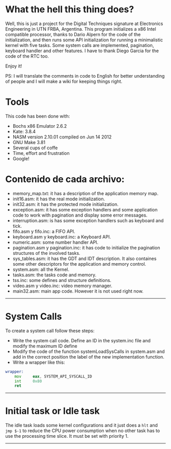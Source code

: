 # What the hell this thing does?

Well, this is just a project for the Digital Techniques signature at Electronics Engineering in UTN FRBA, Argentina. This program initializes a x86 Intel compatible processor,
thanks to Dario Alpern for the code of the initialization, and then runs some API initialization for running a minimalistic kernel with five tasks. Some system calls are implemented,
pagination, keyboard handler and other features. I have to thank Diego Garcia for the code of the RTC too.

Enjoy it!

PS: I will translate the comments in code to English for better understanding of people and I will make a wiki for keeping things right.


# Tools

This code has been done with:

  - Bochs x86 Emulator 2.6.2
  - Kate: 3.8.4
  - NASM version 2.10.01 compiled on Jun 14 2012
  - GNU Make 3.81
  - Several cups of coffe
  - Time, effort and frustration
  - Google!

# Contenido de cada archivo:

  - memory_map.txt: it has a description of the application memory map.
  - init16.asm: it has the real mode initialization.
  - init32.asm: it has the protected mode initialization. 
  - exception.asm: it has some exception handlers and some application code to work with pagination and display some error messages.
  - interruption.asm: is has some exception handlers such as keyboard and tick.
  - fifo.asm y fifo.inc: a FIFO API.
  - keyboard.asm y keyboard.inc: a Keyboard API.
  - numeric.asm: some number handler API.
  - pagination.asm y pagination.inc: it has code to initialize the pagination structures of the involved tasks.
  - sys_tables.asm: it has the GDT and IDT description. It also containes some other descriptors for the application and memory control.
  - system.asm: all the Kernel.
  - tasks.asm: the tasks code and memory.
  - tss.inc: some defines and structure definitions.
  - video.asm y video.inc: video memory manager.
  - main32.asm: main app code. However it is not used right now.


----------------------------------------------------------------------------------------------------------------------------------------------------------

# System Calls

To create a system call follow these steps:
  * Write the system call code. Define an ID in the system.inc file and modify the maximum ID define
  * Modify the code of the function systemLoadSysCalls in system.asm and add in the correct position the label of the new implementation function.
  * Write a wrapper like this:
```asm
wrapper:      
	mov 	eax, SYSTEM_API_SYSCALL_ID
	int 	0x80
	ret
```	  
----------------------------------------------------------------------------------------------------------------------------------------------------------

# Initial task or Idle task

The idle task loads some kernel configurations and it just does a `hlt` and  `jmp $-1` to reduce the CPU power consumption when no other task has to use the processing time slice. It must be set with priority 1.

----------------------------------------------------------------------------------------------------------------------------------------------------------
